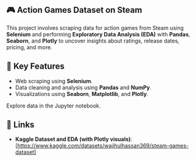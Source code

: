## 🎮 Action Games Dataset on Steam
This project involves scraping data for action games from Steam using **Selenium** and performing **Exploratory Data Analysis (EDA)** with **Pandas**, **Seaborn**, and **Plotly** to uncover insights about ratings, release dates, pricing, and more.

## 🚀 Key Features
- Web scraping using **Selenium**.
- Data cleaning and analysis using **Pandas** and **NumPy**.
- Visualizations using **Seaborn**, **Matplotlib**, and **Plotly**.

Explore data in the Jupyter notebook.

## 🔗 Links
- **Kaggle Dataset and EDA (with Plotly visuals)**: [https://www.kaggle.com/datasets/wajihulhassan369/steam-games-dataset]
